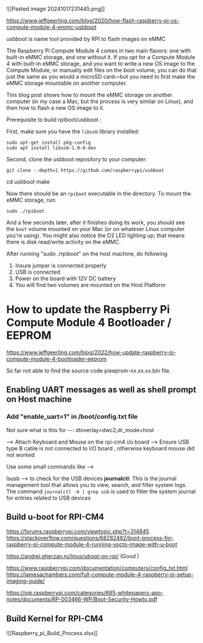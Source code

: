
![[Pasted image 20241017231445.png]]

https://www.jeffgeerling.com/blog/2020/how-flash-raspberry-pi-os-compute-module-4-emmc-usbboot

usbboot is name tool provided by RPI to flash  images on eMMC


The Raspberry Pi Compute Module 4 comes in two main flavors: one with built-in eMMC storage, and one without it. If you opt for a Compute Module 4 with built-in eMMC storage, and you want to write a new OS image to the Compute Module, or manually edit files on the boot volume, you can do that just the same as you would a microSD card—but you need to first make the eMMC storage mountable on another computer.

This blog post shows how to mount the eMMC storage on another computer (in my case a Mac, but the process is very similar on Linux), and then how to flash a new OS image to it.



Prerequisite to build rpiboot/usbboot :


First, make sure you have the `libusb` library installed:
```
sudo apt-get install pkg-config
sudo apt install libusb-1.0-0-dev
```


Second, clone the usbboot repository to your computer:
```
git clone --depth=1 https://github.com/raspberrypi/usbboot
```

cd usbboot
make 


Now there should be an `rpiboot` executable in the directory. To mount the eMMC storage, run:
```
sudo ./rpiboot
```
And a few seconds later, after it finishes doing its work, you should see the `boot` volume mounted on your Mac (or on whatever Linux computer you're using). You might also notice the D2 LED lighting up; that means there is disk read/write activity on the eMMC.

After running  "sudo ./rpiboot" on the host machine, do following 

1. Insure jumper is connected properly 
2. USB is connected 
3. Power on the board with 12V DC battery 
4. You will find two volumes are mounted on the Host Platform 





# How to update the Raspberry Pi Compute Module 4 Bootloader / EEPROM




https://www.jeffgeerling.com/blog/2022/how-update-raspberry-pi-compute-module-4-bootloader-eeprom

So far not able to find the source code  pieeprom-xx.xx.xx.bin file. 


## Enabling UART messages as well as shell prompt on Host machine 

### Add  "enable_uart=1" in /boot/config.txt file 


Not sure what is this for --:
dtoverlay=dwc2,dr_mode=host


--> Attach Keyboard and Mouse on the rpi-cm4  i/o board 
--> Ensure USB type B cable is not connected to I/O board , otherwise keyboard mouse did not worked 


Use some small commands like -->

lsusb --> to check for the USB devices 
**journalctl:** This is the journal management tool that allows you to view, search, and filter system logs.
The command `journalctl -b | grep usb` is used to filter the system journal for entries related to USB devices

## Build u-boot for RPI-CM4 

https://forums.raspberrypi.com/viewtopic.php?t=314845
https://stackoverflow.com/questions/68282482/boot-process-for-raspberry-pi-compute-module-4-running-yocto-image-with-u-boot

https://andrei.gherzan.ro/linux/uboot-on-rpi/    (Good )

https://www.raspberrypi.com/documentation/computers/config_txt.html
https://jamesachambers.com/full-compute-module-4-raspberry-pi-setup-imaging-guide/

https://pip.raspberrypi.com/categories/685-whitepapers-app-notes/documents/RP-003466-WP/Boot-Security-Howto.pdf
## Build Kernel for RPI-CM4 


![[Raspberry_pi_Build_Process.xlsx]]
